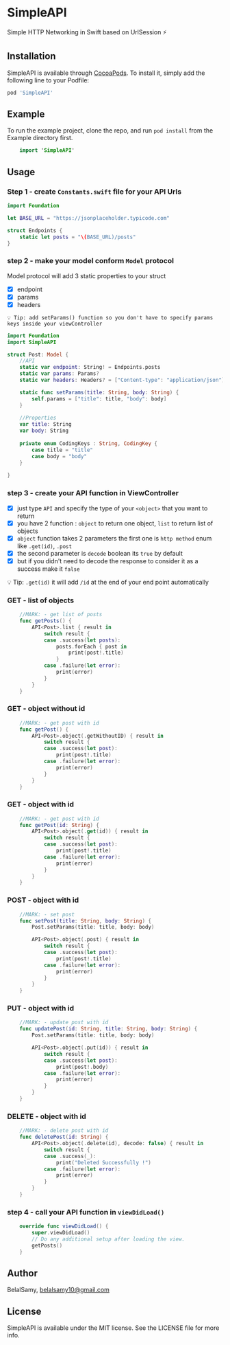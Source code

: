 # SimpleAPI
Simple HTTP Networking in Swift based on UrlSession ⚡

## Installation

SimpleAPI is available through [CocoaPods](https://cocoapods.org). To install
it, simply add the following line to your Podfile:

```ruby
pod 'SimpleAPI'
```

## Example

To run the example project, clone the repo, and run `pod install` from the Example directory first.

```swift 
    import 'SimpleAPI'
```

## Usage 

### Step 1 - create `Constants.swift` file for your API Urls 

```swift 
import Foundation

let BASE_URL = "https://jsonplaceholder.typicode.com"

struct Endpoints {
    static let posts = "\(BASE_URL)/posts"
}
```

### step 2 - make your model conform `Model` protocol 

 Model protocol will add 3 static properties to your struct 
 - [X] endpoint 
 - [X] params 
 - [X] headers

`💡 Tip: add setParams() function so you don't have to specify params keys inside your viewController`
 
```swift 
import Foundation
import SimpleAPI

struct Post: Model {
    //API
    static var endpoint: String! = Endpoints.posts
    static var params: Params?
    static var headers: Headers? = ["Content-type": "application/json"]

    static func setParams(title: String, body: String) {
        self.params = ["title": title, "body": body]
    }
    
    //Properties
    var title: String
    var body: String
    
    private enum CodingKeys : String, CodingKey {
        case title = "title"
        case body = "body"
    }
    
}
```

### step 3 - create your API function in ViewController 

 - [X] just type `API` and specify the type of your `<object>` that you want to return  
 - [X] you have 2 function : `object` to return one object, `list` to return list of objects  
 - [X] `object` function takes 2 parameters the first one is `http method` enum like `.get(id)`, `.post`
 - [X] the second parameter is `decode` boolean its `true` by default
 - [X] but if you didn't need to decode the response to consider it as a success make it `false`

💡 Tip: `.get(id)` it will add `/id` at the end of your end point automatically


### GET - list of objects

```swift 
    //MARK: - get list of posts
    func getPosts() {
        API<Post>.list { result in
            switch result {
            case .success(let posts):
                posts.forEach { post in
                    print(post!.title)
                }
            case .failure(let error):
                print(error)
            }
        }
    }
```

### GET - object without id

```swift 
    //MARK: - get post with id
    func getPost() {
        API<Post>.object(.getWithoutID) { result in
            switch result {
            case .success(let post):
                print(post!.title)
            case .failure(let error):
                print(error)
            }
        }
    }
```

### GET - object with id

```swift 
    //MARK: - get post with id
    func getPost(id: String) {
        API<Post>.object(.get(id)) { result in
            switch result {
            case .success(let post):
                print(post!.title)
            case .failure(let error):
                print(error)
            }
        }
    }
```

### POST - object with id

```swift 
    //MARK: - set post
    func setPost(title: String, body: String) {
        Post.setParams(title: title, body: body)

        API<Post>.object(.post) { result in
            switch result {
            case .success(let post):
                print(post!.title)
            case .failure(let error):
                print(error)
            }
        }
    }
```
    
   
### PUT - object with id

```swift 
    //MARK: - update post with id
    func updatePost(id: String, title: String, body: String) {
        Post.setParams(title: title, body: body)

        API<Post>.object(.put(id)) { result in
            switch result {
            case .success(let post):
                print(post!.body)
            case .failure(let error):
                print(error)
            }
        }
    }
```
    
### DELETE - object with id

```swift 
    //MARK: - delete post with id
    func deletePost(id: String) {        
        API<Post>.object(.delete(id), decode: false) { result in
            switch result {
            case .success(_):
                print("Deleted Successfully !")
            case .failure(let error):
                print(error)
            }
        }
    }
```

### step 4 - call your API function in `viewDidLoad()` 
```swift 
    override func viewDidLoad() {
        super.viewDidLoad()
        // Do any additional setup after loading the view.
        getPosts()
    }
```


## Author

BelalSamy, belalsamy10@gmail.com

## License

SimpleAPI is available under the MIT license. See the LICENSE file for more info.



